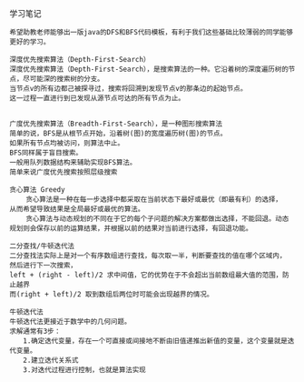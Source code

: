 学习笔记

    希望助教老师能够出一版java的DFS和BFS代码模板，有利于我们这些基础比较薄弱的同学能够更好的学习。
    
    深度优先搜索算法（Depth-First-Search）
    深度优先搜索算法（Depth-First-Search），是搜索算法的一种。它沿着树的深度遍历树的节点，尽可能深的搜索树的分支。
    当节点v的所有边都己被探寻过，搜索将回溯到发现节点v的那条边的起始节点。
    这一过程一直进行到已发现从源节点可达的所有节点为止。
   
    
    广度优先搜索算法（Breadth-First-Search），是一种图形搜索算法
    简单的说，BFS是从根节点开始，沿着树(图)的宽度遍历树(图)的节点。
    如果所有节点均被访问，则算法中止。
    BFS同样属于盲目搜索。
    一般用队列数据结构来辅助实现BFS算法。
    简单来说广度优先搜索按照层级搜索
    
    贪心算法 Greedy
        贪心算法是一种在每一步选择中都采取在当前状态下最好或最优（即最有利）的选择，
    从而希望导致结果是全局最好或最优的算法。
        贪心算法与动态规划的不同在于它的每个子问题的解决方案都做出选择，不能回退。动态
    规划则会保存以前的运算结果，并根据以前的结果对当前进行选择，有回退功能。
    
    二分查找/牛顿迭代法
    二分查找法实际上是对一个有序数组进行查找，每次取一半，判断要查找的值在哪个区域内，
    然后进行下一次搜索，
    left + (right - left)/2 求中间值，它的优势在于不会超出当前数组最大值的范围，防止越界
    而(right + left)/2 取到数组后两位时可能会出现越界的情况。
    
    牛顿迭代法
    牛顿迭代法更接近于数学中的几何问题。
    求解通常有3步：
    　　1.确定迭代变量，存在一个可直接或间接地不断由旧值递推出新值的变量，这个变量就是迭代变量。
    　　2.建立迭代关系式
    　　3.对迭代过程进行控制，也就是算法实现
   
